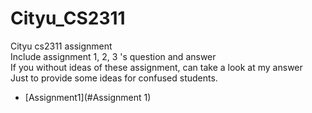 # Cityu_CS2311  
Cityu cs2311 assignment  
Include assignment 1, 2, 3 's question and answer  
If you without ideas of these assignment, can take a look at my answer  
Just to provide some ideas for confused students.  
- [Assignment1](#Assignment 1)
